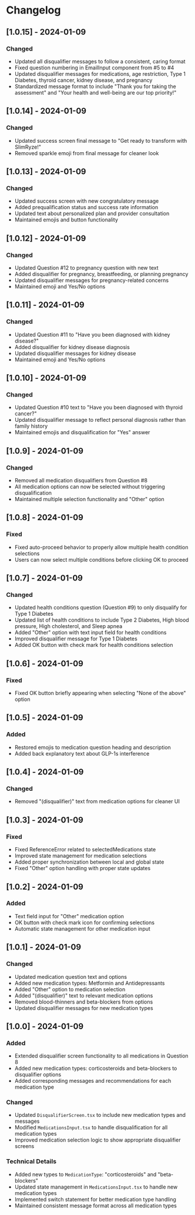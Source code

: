# Changelog

## [1.0.15] - 2024-01-09

### Changed

- Updated all disqualifier messages to follow a consistent, caring format
- Fixed question numbering in EmailInput component from #5 to #4
- Updated disqualifier messages for medications, age restriction, Type 1 Diabetes, thyroid cancer, kidney disease, and pregnancy
- Standardized message format to include "Thank you for taking the assessment" and "Your health and well-being are our top priority!"

## [1.0.14] - 2024-01-09

### Changed

- Updated success screen final message to "Get ready to transform with SlimRyze!"
- Removed sparkle emoji from final message for cleaner look

## [1.0.13] - 2024-01-09

### Changed

- Updated success screen with new congratulatory message
- Added prequalification status and success rate information
- Updated text about personalized plan and provider consultation
- Maintained emojis and button functionality

## [1.0.12] - 2024-01-09

### Changed

- Updated Question #12 to pregnancy question with new text
- Added disqualifier for pregnancy, breastfeeding, or planning pregnancy
- Updated disqualifier messages for pregnancy-related concerns
- Maintained emoji and Yes/No options

## [1.0.11] - 2024-01-09

### Changed

- Updated Question #11 to "Have you been diagnosed with kidney disease?"
- Added disqualifier for kidney disease diagnosis
- Updated disqualifier messages for kidney disease
- Maintained emoji and Yes/No options

## [1.0.10] - 2024-01-09

### Changed

- Updated Question #10 text to "Have you been diagnosed with thyroid cancer?"
- Updated disqualifier message to reflect personal diagnosis rather than family history
- Maintained emojis and disqualification for "Yes" answer

## [1.0.9] - 2024-01-09

### Changed

- Removed all medication disqualifiers from Question #8
- All medication options can now be selected without triggering disqualification
- Maintained multiple selection functionality and "Other" option

## [1.0.8] - 2024-01-09

### Fixed

- Fixed auto-proceed behavior to properly allow multiple health condition selections
- Users can now select multiple conditions before clicking OK to proceed

## [1.0.7] - 2024-01-09

### Changed

- Updated health conditions question (Question #9) to only disqualify for Type 1 Diabetes
- Updated list of health conditions to include Type 2 Diabetes, High blood pressure, High cholesterol, and Sleep apnea
- Added "Other" option with text input field for health conditions
- Improved disqualifier message for Type 1 Diabetes
- Added OK button with check mark for health conditions selection

## [1.0.6] - 2024-01-09

### Fixed

- Fixed OK button briefly appearing when selecting "None of the above" option

## [1.0.5] - 2024-01-09

### Added

- Restored emojis to medication question heading and description
- Added back explanatory text about GLP-1s interference

## [1.0.4] - 2024-01-09

### Changed

- Removed "(disqualifier)" text from medication options for cleaner UI

## [1.0.3] - 2024-01-09

### Fixed

- Fixed ReferenceError related to selectedMedications state
- Improved state management for medication selections
- Added proper synchronization between local and global state
- Fixed "Other" option handling with proper state updates

## [1.0.2] - 2024-01-09

### Added

- Text field input for "Other" medication option
- OK button with check mark icon for confirming selections
- Automatic state management for other medication input

## [1.0.1] - 2024-01-09

### Changed

- Updated medication question text and options
- Added new medication types: Metformin and Antidepressants
- Added "Other" option to medication selection
- Added "(disqualifier)" text to relevant medication options
- Removed blood-thinners and beta-blockers from options
- Updated disqualifier messages for new medication types

## [1.0.0] - 2024-01-09

### Added

- Extended disqualifier screen functionality to all medications in Question 8
- Added new medication types: corticosteroids and beta-blockers to disqualifier options
- Added corresponding messages and recommendations for each medication type

### Changed

- Updated `DisqualifierScreen.tsx` to include new medication types and messages
- Modified `MedicationsInput.tsx` to handle disqualification for all medication types
- Improved medication selection logic to show appropriate disqualifier screens

### Technical Details

- Added new types to `MedicationType`: "corticosteroids" and "beta-blockers"
- Updated state management in `MedicationsInput.tsx` to handle new medication types
- Implemented switch statement for better medication type handling
- Maintained consistent message format across all medication types
